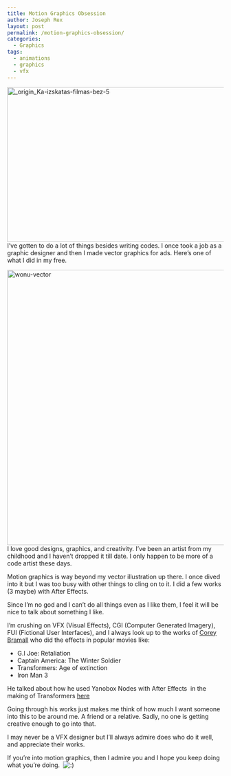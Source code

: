 ```yaml
---
title: Motion Graphics Obsession
author: Joseph Rex
layout: post
permalink: /motion-graphics-obsession/
categories:
  - Graphics
tags:
  - animations
  - graphics
  - vfx
---
```

[<img class="aligncenter size-full wp-image-204" src="http://josephrex.me/wp-content/uploads/2014/08/origin_Ka-izskatas-filmas-bez-5.jpg" alt="_origin_Ka-izskatas-filmas-bez-5" width="640" height="360" />][1]I&#8217;ve gotten to do a lot of things besides writing codes. I once took a job as a graphic designer and then I made vector graphics for ads. Here&#8217;s one of what I did in my free.

[<img class="aligncenter size-full wp-image-205" src="http://josephrex.me/wp-content/uploads/2014/08/wonu-vector.png" alt="wonu-vector" width="640" height="640" />][2]I love good designs, graphics, and creativity. I&#8217;ve been an artist from my childhood and I haven&#8217;t dropped it till date. I only happen to be more of a code artist these days.

Motion graphics is way beyond my vector illustration up there. I once dived into it but I was too busy with other things to cling on to it. I did a few works (3 maybe) with After Effects.

Since I&#8217;m no god and I can&#8217;t do all things even as I like them, I feel it will be nice to talk about something I like.

I&#8217;m crushing on VFX (Visual Effects), CGI (Computer Generated Imagery), FUI (Fictional User Interfaces), and I always look up to the works of <a href="http://deccadigital.com/about/" target="_blank">Corey Bramall</a> who did the effects in popular movies like:

  * G.I Joe: Retaliation
  * Captain America: The Winter Soldier
  * Transformers: Age of extinction
  * Iron Man 3

He talked about how he used Yanobox Nodes with After Effects  in the making of Transformers <a href="http://fxfactory.com/blog/after-effects/nodes-used-in-transformers-age-of-extinction/" target="_blank">here</a>

Going through his works just makes me think of how much I want someone into this to be around me. A friend or a relative. Sadly, no one is getting creative enough to go into that.

I may never be a VFX designer but I&#8217;ll always admire does who do it well, and appreciate their works.

If you&#8217;re into motion graphics, then I admire you and I hope you keep doing what you&#8217;re doing.  <img src="http://josephrex.me/wp-includes/images/smilies/icon_smile.gif" alt=":)" class="wp-smiley" />

&nbsp;

&nbsp;

 [1]: http://josephrex.me/wp-content/uploads/2014/08/origin_Ka-izskatas-filmas-bez-5.jpg
 [2]: http://josephrex.me/wp-content/uploads/2014/08/wonu-vector.png